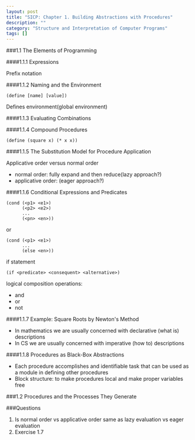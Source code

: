 ```yaml
---
layout: post
title: "SICP: Chapter 1. Building Abstractions with Procedures"
description: ""
category: "Structure and Interpretation of Computer Programs"
tags: []
---
```


###1.1 The Elements of Programming

####1.1.1 Expressions

Prefix notation

####1.1.2 Naming and the Environment

    (define [name] [value])

Defines environment(global environment)

####1.1.3 Evaluating Combinations

####1.1.4 Compound Procedures

    (define (square x) (* x x))

####1.1.5 The Substitution Model for Procedure Application

Applicative order versus normal order

- normal order: fully expand and then reduce(lazy approach?)
- applicative order: (eager approach?)

####1.1.6 Conditional Expressions and Predicates

    (cond (<p1> <e1>)
          (<p2> <e2>)
          ...
          (<pn> <en>))

or

    (cond (<p1> <e1>)
          ...
          (else <en>))

if statement

    (if <predicate> <consequent> <alternative>)

logical composition operations:

- and
- or
- not

####1.1.7 Example: Square Roots by Newton's Method

- In mathematics we are usually concerned with declarative (what is) descriptions
- In CS we are usually concerned with imperative (how to) descriptions

####1.1.8 Procedures as Black-Box Abstractions 

- Each procedure accomplishes and identifiable task that can be used as a module in defining other procedures
- Block structure: to make procedures local and make proper variables free

###1.2 Procedures and the Processes They Generate

###Questions

1. Is normal order vs applicative order same as lazy evaluation vs eager evaluation
2. Exercise 1.7
